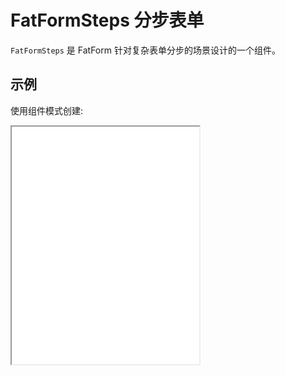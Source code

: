 # FatFormSteps 分步表单

`FatFormSteps` 是 FatForm 针对复杂表单分步的场景设计的一个组件。

## 示例

使用组件模式创建:

<iframe class="demo-frame" style="height: 380px" src="./steps.demo.html" />

::: details 查看代码

<<< @/fat-form-layout/Steps.vue

:::

<br>
<br>
<br>
<br>

(推荐)使用 `defineFatFormSteps` 模式创建:

<iframe class="demo-frame" style="height: 380px" src="./steps-define.demo.html" />

::: details 查看代码

<<< @/fat-form-layout/Steps.tsx

:::

<br>
<br>
<br>

复杂表单可以使用 `FatFormSection` 进一步分类：

<iframe class="demo-frame" style="height: 620px" src="./steps-complex.demo.html" />

::: details 查看代码

<<< @/fat-form-layout/Steps-Complex.tsx

:::

<br>
<br>
<br>

垂直布局:

<iframe class="demo-frame" style="height: 620px" src="./steps-complex-vertical.demo.html" />

::: details 查看代码

<<< @/fat-form-layout/Steps-Complex-Vertical.tsx

:::

<br>
<br>
<br>
<br>

非严格模式，即步骤之间可以任意切换：

<iframe class="demo-frame" style="height: 380px" src="./steps-loose.demo.html" />

::: details 查看代码

<<< @/fat-form-layout/Steps-Loose.tsx

:::

<br>
<br>
<br>
<br>

## API

`FatFormSteps`:

![](./images/fat-form-steps.png)

<br>
<br>
<br>

`FatFormStep`:

![](./images/fat-form-step.png)

<br>
<br>
<br>
<br>
